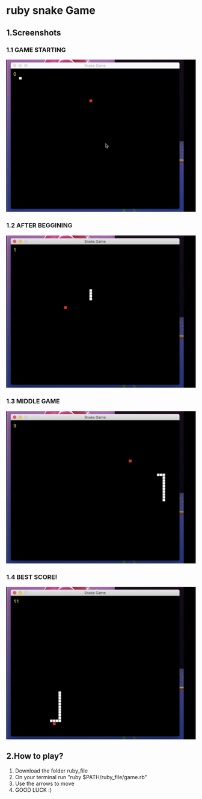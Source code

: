 # ruby snake Game

## 1.Screenshots

### 1.1 GAME STARTING
![](/images/GameStarting.png)

### 1.2 AFTER BEGGINING
![](/images/afterStart.png)

### 1.3 MIDDLE GAME
![](/images/midleGame.png)

### 1.4 BEST SCORE!
![](/images/BestScore.png)

## 2.How to play?

1. Download the folder ruby_file
2. On your terminal run "ruby $PATH/ruby_file/game.rb"
3. Use the arrows to move
4. GOOD LUCK :)
